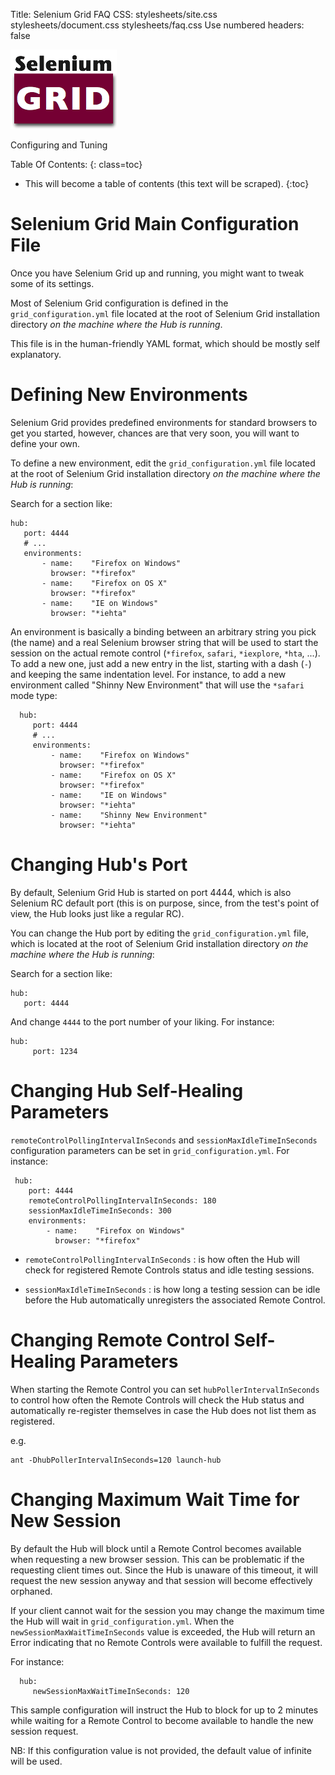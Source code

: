 Title: Selenium Grid FAQ
CSS: stylesheets/site.css stylesheets/document.css stylesheets/faq.css
Use numbered headers: false

<div class="header">
  <a href="index.html"><img alt="Selenium_grid_logo_large" src="images/selenium-grid-logo-large.png"/></a>
  <p>Configuring and Tuning</p>
</div>

Table Of Contents:
{: class=toc}

* This will become a table of contents (this text will be scraped).
{:toc}

Selenium Grid Main Configuration File
=====================================

  Once you have Selenium Grid up and running, you might want to tweak some of
  its settings.

  Most of Selenium Grid configuration is defined in the
  `grid_configuration.yml` file located at the root of Selenium Grid
  installation directory *on the machine where the Hub is running*.

  This file is in the human-friendly YAML format, which should be mostly
  self explanatory.
  
Defining New Environments
=========================

  Selenium Grid provides predefined environments for standard browsers
  to get you started, however, chances are that very soon, you will want 
  to define your own.

  To define a new environment, edit the `grid_configuration.yml` file 
  located at the root of Selenium Grid installation directory 
  *on the machine where the Hub is running*:
  
  Search for a section like:

    hub:
	   port: 4444
	   # ...
	   environments:
	       - name:    "Firefox on Windows"
	         browser: "*firefox"
	       - name:    "Firefox on OS X"
	         browser: "*firefox"
	       - name:    "IE on Windows"
	         browser: "*iehta"
	
  An environment is basically a binding between an arbitrary string you pick (the name)
  and a real Selenium browser string that will be used to start the session on the
  actual remote control (`*firefox`, `safari`, `*iexplore`, `*hta`, ...). To add
  a new one, just add a new entry in the list, starting with a dash (`-`) and keeping the
  same indentation level. For instance, to add a new environment called 
  "Shinny New Environment" that will use the `*safari` mode type:

      hub:
         port: 4444
         # ...
         environments:
             - name:    "Firefox on Windows"
               browser: "*firefox"
             - name:    "Firefox on OS X"
               browser: "*firefox"
             - name:    "IE on Windows"
               browser: "*iehta"
             - name:    "Shinny New Environment"
               browser: "*iehta"

    
Changing Hub's Port
===================

  By default, Selenium Grid Hub is started on port 4444, which is
  also Selenium RC default port (this is on purpose, since, from the test's
  point of view, the Hub looks just like a regular RC).

  You can change the Hub port by editing the `grid_configuration.yml` file, which is
  located at the root of Selenium Grid installation directory *on the machine
  where the Hub is running*:

  Search for a section like:

    hub:
	   port: 4444	   

  And change `4444` to the port number of your liking. For instance:

    hub:
         port: 1234

Changing Hub Self-Healing Parameters
====================================

  `remoteControlPollingIntervalInSeconds` and `sessionMaxIdleTimeInSeconds` 
  configuration parameters can be set in `grid_configuration.yml`.
  For instance:

     hub:
        port: 4444
        remoteControlPollingIntervalInSeconds: 180
        sessionMaxIdleTimeInSeconds: 300
        environments:
            - name:    "Firefox on Windows"
              browser: "*firefox"
  
 * `remoteControlPollingIntervalInSeconds` : is how often the Hub will
   check for registered Remote Controls status and idle testing sessions.
 
 * `sessionMaxIdleTimeInSeconds` : is how long a testing session can be idle
   before the Hub automatically unregisters the associated Remote Control.

Changing Remote Control Self-Healing Parameters
===============================================

  When starting the Remote Control you can set `hubPollerIntervalInSeconds`
  to control how often the Remote Controls will check the Hub status
  and automatically re-register themselves in case the Hub does not list
  them as registered. 
  
  e.g.
  
    ant -DhubPollerIntervalInSeconds=120 launch-hub  

Changing Maximum Wait Time for New Session
==========================================

  By default the Hub will block until a Remote Control becomes available when
  requesting a new browser session.  This can be problematic if the requesting
  client times out.  Since the Hub is unaware of this timeout, it will request
  the new session anyway and that session will become effectively orphaned.

  If your client cannot wait for the session you may change the maximum time the
  Hub will wait in `grid_configuration.yml`.  When the `newSessionMaxWaitTimeInSeconds`
  value is exceeded, the Hub will return an Error indicating that no Remote Controls
  were available to fulfill the request.

  For instance:

      hub:
         newSessionMaxWaitTimeInSeconds: 120

  This sample configuration will instruct the Hub to block for up to 2 minutes
  while waiting for a Remote Control to become available to handle the new session
  request.

  NB: If this configuration value is not provided, the default value of infinite
  will be used.